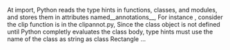 At import, Python reads the type hints in functions, classes, and modules, and stores them in attributes named__annotations__, For instance , consider the clip function is  in the clipannot.py, Since the class 
object is not defined until Python completly evaluates the class body, type hints must use the name of the class as string as class Rectangle ...
